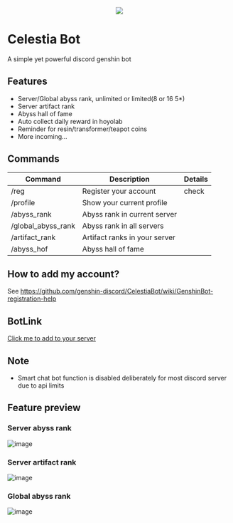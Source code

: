 <p align="center">
  <img src="https://user-images.githubusercontent.com/109652760/228099008-d0303ceb-4795-4f60-b6b2-d6bd8c5a5f19.png" />
</p>

# Celestia Bot

A simple yet powerful discord genshin bot

## Features
* Server/Global abyss rank, unlimited or limited(8 or 16 5*)
* Server artifact rank
* Abyss hall of fame
* Auto collect daily reward in hoyolab
* Reminder for resin/transformer/teapot coins
* More incoming...

## Commands

| Command            | Description                   | Details |
|--------------------|-------------------------------|---------|
| /reg               | Register your account         | check   |
| /profile           | Show your current profile     |         |
| /abyss_rank        | Abyss rank in current server  |         |
| /global_abyss_rank | Abyss rank in all servers     |         |
| /artifact_rank     | Artifact ranks in your server |         |
| /abyss_hof         | Abyss hall of fame            |         |

## How to add my account?

See https://github.com/genshin-discord/CelestiaBot/wiki/GenshinBot-registration-help

## BotLink

[Click me to add to your server](https://discord.com/api/oauth2/authorize?client_id=988697044988334100&permissions=414464722944&scope=bot%20applications.commands)

## Note
* Smart chat bot function is disabled deliberately for most discord server due to api limits 

## Feature preview

### Server abyss rank
![image](https://user-images.githubusercontent.com/109652760/179929807-ad46fa6b-8d9d-4d45-95f9-1e4f7f472ef9.png)

### Server artifact rank
![image](https://user-images.githubusercontent.com/109652760/179930084-7a0e4022-fb25-4bee-b2c2-71b9359d0707.png)

### Global abyss rank
![image](https://user-images.githubusercontent.com/109652760/179930381-d49081b5-7016-4046-b8e5-aa62e054b736.png)

